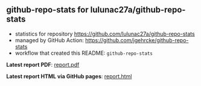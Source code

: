 ## github-repo-stats for lulunac27a/github-repo-stats

- statistics for repository https://github.com/lulunac27a/github-repo-stats
- managed by GitHub Action: https://github.com/jgehrcke/github-repo-stats
- workflow that created this README: `github-repo-stats`

**Latest report PDF**: [report.pdf](https://github.com/lulunac27a/github-stat/raw/github-repo-stats/lulunac27a/github-repo-stats/latest-report/report.pdf)


**Latest report HTML via GitHub pages**: [report.html](https://lulunac27a.github.io/github-stat/lulunac27a/github-repo-stats/latest-report/report.html)
